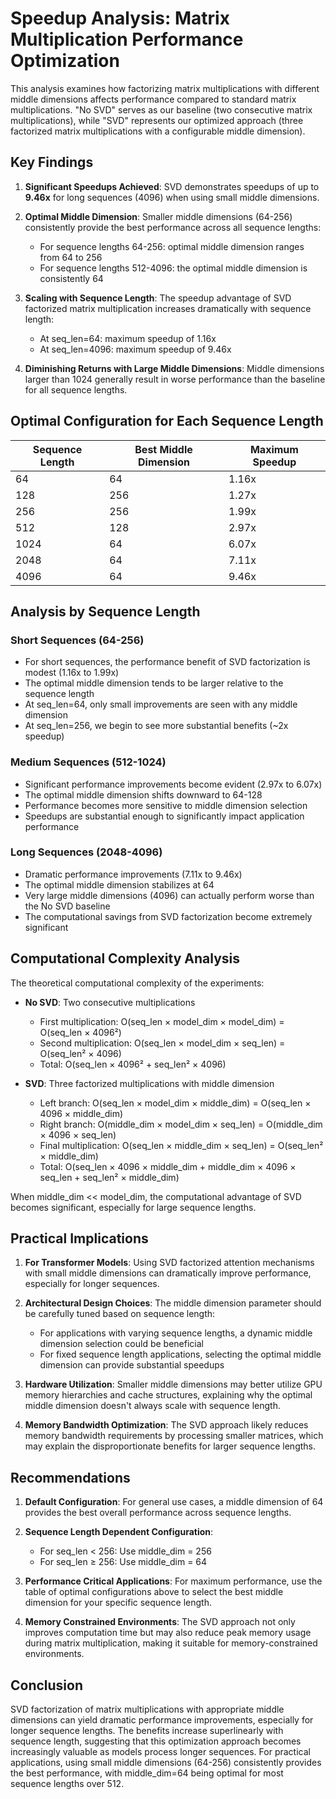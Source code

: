 # Speedup Analysis: Matrix Multiplication Performance Optimization

This analysis examines how factorizing matrix multiplications with different middle dimensions affects performance compared to standard matrix multiplications. "No SVD" serves as our baseline (two consecutive matrix multiplications), while "SVD" represents our optimized approach (three factorized matrix multiplications with a configurable middle dimension).

## Key Findings

1. **Significant Speedups Achieved**: SVD demonstrates speedups of up to **9.46x** for long sequences (4096) when using small middle dimensions.

2. **Optimal Middle Dimension**: Smaller middle dimensions (64-256) consistently provide the best performance across all sequence lengths:
   - For sequence lengths 64-256: optimal middle dimension ranges from 64 to 256
   - For sequence lengths 512-4096: the optimal middle dimension is consistently 64

3. **Scaling with Sequence Length**: The speedup advantage of SVD factorized matrix multiplication increases dramatically with sequence length:
   - At seq_len=64: maximum speedup of 1.16x
   - At seq_len=4096: maximum speedup of 9.46x

4. **Diminishing Returns with Large Middle Dimensions**: Middle dimensions larger than 1024 generally result in worse performance than the baseline for all sequence lengths.

## Optimal Configuration for Each Sequence Length

| Sequence Length | Best Middle Dimension | Maximum Speedup |
|-----------------|----------------------|-----------------|
| 64              | 64                   | 1.16x           |
| 128             | 256                  | 1.27x           |
| 256             | 256                  | 1.99x           |
| 512             | 128                  | 2.97x           |
| 1024            | 64                   | 6.07x           |
| 2048            | 64                   | 7.11x           |
| 4096            | 64                   | 9.46x           |

## Analysis by Sequence Length

### Short Sequences (64-256)
- For short sequences, the performance benefit of SVD factorization is modest (1.16x to 1.99x)
- The optimal middle dimension tends to be larger relative to the sequence length
- At seq_len=64, only small improvements are seen with any middle dimension
- At seq_len=256, we begin to see more substantial benefits (~2x speedup)

### Medium Sequences (512-1024)
- Significant performance improvements become evident (2.97x to 6.07x)
- The optimal middle dimension shifts downward to 64-128
- Performance becomes more sensitive to middle dimension selection
- Speedups are substantial enough to significantly impact application performance

### Long Sequences (2048-4096)
- Dramatic performance improvements (7.11x to 9.46x)
- The optimal middle dimension stabilizes at 64
- Very large middle dimensions (4096) can actually perform worse than the No SVD baseline
- The computational savings from SVD factorization become extremely significant

## Computational Complexity Analysis

The theoretical computational complexity of the experiments:

- **No SVD**: Two consecutive multiplications
  - First multiplication: O(seq_len × model_dim × model_dim) = O(seq_len × 4096²)
  - Second multiplication: O(seq_len × model_dim × seq_len) = O(seq_len² × 4096)
  - Total: O(seq_len × 4096² + seq_len² × 4096)

- **SVD**: Three factorized multiplications with middle dimension
  - Left branch: O(seq_len × model_dim × middle_dim) = O(seq_len × 4096 × middle_dim)
  - Right branch: O(middle_dim × model_dim × seq_len) = O(middle_dim × 4096 × seq_len)
  - Final multiplication: O(seq_len × middle_dim × seq_len) = O(seq_len² × middle_dim)
  - Total: O(seq_len × 4096 × middle_dim + middle_dim × 4096 × seq_len + seq_len² × middle_dim)

When middle_dim << model_dim, the computational advantage of SVD becomes significant, especially for large sequence lengths.

## Practical Implications

1. **For Transformer Models**: Using SVD factorized attention mechanisms with small middle dimensions can dramatically improve performance, especially for longer sequences.

2. **Architectural Design Choices**: The middle dimension parameter should be carefully tuned based on sequence length:
   - For applications with varying sequence lengths, a dynamic middle dimension selection could be beneficial
   - For fixed sequence length applications, selecting the optimal middle dimension can provide substantial speedups

3. **Hardware Utilization**: Smaller middle dimensions may better utilize GPU memory hierarchies and cache structures, explaining why the optimal middle dimension doesn't always scale with sequence length.

4. **Memory Bandwidth Optimization**: The SVD approach likely reduces memory bandwidth requirements by processing smaller matrices, which may explain the disproportionate benefits for larger sequence lengths.

## Recommendations

1. **Default Configuration**: For general use cases, a middle dimension of 64 provides the best overall performance across sequence lengths.

2. **Sequence Length Dependent Configuration**:
   - For seq_len < 256: Use middle_dim = 256
   - For seq_len ≥ 256: Use middle_dim = 64

3. **Performance Critical Applications**: For maximum performance, use the table of optimal configurations above to select the best middle dimension for your specific sequence length.

4. **Memory Constrained Environments**: The SVD approach not only improves computation time but may also reduce peak memory usage during matrix multiplication, making it suitable for memory-constrained environments.

## Conclusion

SVD factorization of matrix multiplications with appropriate middle dimensions can yield dramatic performance improvements, especially for longer sequence lengths. The benefits increase superlinearly with sequence length, suggesting that this optimization approach becomes increasingly valuable as models process longer sequences. For practical applications, using small middle dimensions (64-256) consistently provides the best performance, with middle_dim=64 being optimal for most sequence lengths over 512. 